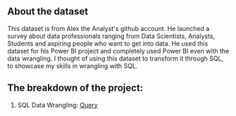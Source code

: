 ## About the dataset
This dataset is from Alex the Analyst's github account. He launched a survey about data professionals ranging from Data Scientists, Analysts, Students and aspiring people who want to get into data. He used this dataset for his Power BI project and completely used Power BI even with the data wrangling. I thought of using this dataset to transform it through SQL, to showcase my skills in wrangling with SQL. 

## The breakdown of the project:
1. SQL Data Wrangling: [Query]( https://github.com/dcprecilla/Data-Analysis-Portfolio-Projects/blob/main/SQL%20Projects/SQL%20and%20Power%20BI%20Visualization/Cleaned_Data_Professional_Survey.sql)


